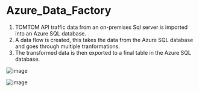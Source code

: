 # Azure_Data_Factory

1. TOMTOM API traffic data from an on-premises Sql server is imported into an Azure SQL database.
2. A data flow is created, this takes the data from the Azure SQL database and goes through multiple tranformations.
3. The transformed data is then exported to a final table in the Azure SQL database.

![image](https://user-images.githubusercontent.com/66565804/210152281-bd017fe1-9e06-4937-ae2b-6a3d95359a4b.png)

![image](https://user-images.githubusercontent.com/66565804/210152319-96124572-7bbc-44f9-bb38-290d50807e08.png)
